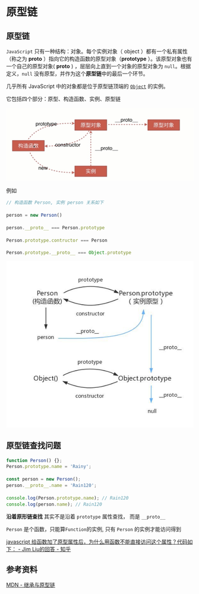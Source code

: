 # 原型链

## 原型链

`JavaScript` 只有一种结构：对象。每个实例对象（ object ）都有一个私有属性（称之为 __proto__ ）指向它的构造函数的原型对象（**prototype** ）。该原型对象也有一个自己的原型对象( __proto__ ) ，层层向上直到一个对象的原型对象为 `null`。根据定义，`null` 没有原型，并作为这个**原型链**中的最后一个环节。

几乎所有 JavaScript 中的对象都是位于原型链顶端的 [`Object`](https://developer.mozilla.org/zh-CN/docs/Web/JavaScript/Reference/Global_Objects/Object) 的实例。

它包括四个部分：原型、构造函数、实例、原型链

![prototype-chain.jpg](./images/prototype-chain.jpg)

例如

```js
// 构造函数 Person, 实例 person 关系如下

person = new Person()

person.__proto__ === Person.prototype 

Person.prototype.contructor === Person

Person.prototype.__proto__ === Object.prototype

```

![prototype-chain-all.jpg](./images/prototype-chain-all.jpg)

## 原型链查找问题

```js
function Person() {};
Person.prototype.name = 'Rainy';

const person = new Person();
person.__proto__.name = 'Rain120';

console.log(Person.prototype.name); // Rain120
console.log(person.name); // Rain120
```

**沿着原形链查找** 其实不是沿着 `prototype` 属性查找， 而是 `__proto__`

`Person` 是个函数，只能算`Function`的实例, 只有 `Person` 的实例才能访问得到

[javascript 给函数加了原型属性后，为什么用函数不能直接访问这个属性？代码如下： - Jim Liu的回答 - 知乎](https://www.zhihu.com/question/51820518/answer/127655677)

## 参考资料

[MDN - 继承与原型链](https://developer.mozilla.org/zh-CN/docs/Web/JavaScript/Inheritance_and_the_prototype_chain)

